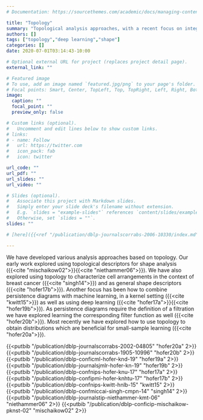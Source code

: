 ```yaml
---
# Documentation: https://sourcethemes.com/academic/docs/managing-content/

title: "Topology"
summary: "Topological analysis approaches, with a recent focus on integrating deep learning with topology."
authors: []
tags: ["topology","deep learning","shape"]
categories: []
date: 2020-07-01T03:14:43-10:00

# Optional external URL for project (replaces project detail page).
external_link: ""

# Featured image
# To use, add an image named `featured.jpg/png` to your page's folder.
# Focal points: Smart, Center, TopLeft, Top, TopRight, Left, Right, BottomLeft, Bottom, BottomRight.
image:
  caption: ""
  focal_point: ""
  preview_only: false

# Custom links (optional).
#   Uncomment and edit lines below to show custom links.
# links:
# - name: Follow
#   url: https://twitter.com
#   icon_pack: fab
#   icon: twitter

url_code: ""
url_pdf: ""
url_slides: ""
url_video: ""

# Slides (optional).
#   Associate this project with Markdown slides.
#   Simply enter your slide deck's filename without extension.
#   E.g. `slides = "example-slides"` references `content/slides/example-slides.md`.
#   Otherwise, set `slides = ""`.
slides: ""

# [here]({{<ref "/publication/dblp-journalscorrabs-2006-10330/index.md" >}})

---
```


We have developed various analysis approaches based on topology. Our early work explored using topological descriptors for shape analysis ({{<cite "mischaikow02">}}{{<cite "niethammer06">}}). We have also explored using topology to characterize cell arrangements in the context of breast cancer ({{<cite "singh14">}}) and as general shape descriptors ({{<cite "hofer17b">}}). Another focus has been how to combine persistence diagrams with machine learning, in a kernel setting ({{<cite "kwitt15">}}) as well as using deep learning ({{<cite "hofer17a">}}{{<cite "hofer19b">}}). As persistence diagrams require the definition of a filtration we have explored learning the corresponding filter function as well ({{<cite "hofer20b">}}). Most recently we have explored how to use topology to obtain distributions which are beneficial for small-sample learning ({{<cite "hofer20a">}}).

{{<putbib "/publication/dblp-journalscorrabs-2002-04805" "hofer20a" 2>}}
{{<putbib "/publication/dblp-journalscorrabs-1905-10996" "hofer20b" 2>}}
{{<putbib "/publication/dblp-conficml-hofer-knd-19" "hofer19a" 2>}}
{{<putbib "/publication/dblp-journalsjmlr-hofer-kn-19" "hofer19b" 2>}}
{{<putbib "/publication/dblp-confnips-hofer-knu-17" "hofer17a" 2>}}
{{<putbib "/publication/dblp-confipmi-hofer-knhtu-17" "hofer17b" 2>}}
{{<putbib "/publication/dblp-confnips-kwitt-hnlb-15" "kwitt15" 2>}}
{{<putbib "/publication/dblp-confmiccai-singh-cmpn-14" "singh14" 2>}}
{{<putbib "/publication/dblp-journalstip-niethammer-kmt-06" "niethammer06" 2>}}
{{<putbib "/publication/dblp-conficip-mischaikow-pknst-02" "mischaikow02" 2>}}






